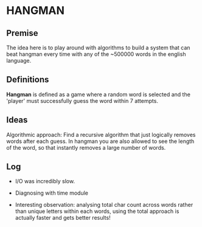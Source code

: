 # HANGMAN

## Premise 

The idea here is to play around with algorithms to build a system that can beat hangman every time with any of the ~500000 words in the english language. 

## Definitions

**Hangman** is defined as a game where a random word is selected and the 'player' must successfully guess the word within 7 attempts. 

## Ideas

Algorithmic approach: Find a recursive algorithm that just logically removes words after each guess. In hangman you are also allowed to see the length of the word, so that instantly removes a large number of words.

## Log

- I/O was incredibly slow. 

- Diagnosing with time module

- Interesting observation: analysing total char count across words rather than unique letters within each words, using the total 
approach is actually faster and gets better results!